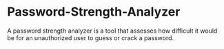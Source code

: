 # Password-Strength-Analyzer
A password strength analyzer is a tool that assesses how difficult it would be for an unauthorized user to guess or crack a password.
